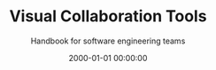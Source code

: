 ---
title: 'Visual Collaboration Tools'
subtitle: 'Handbook for software engineering teams'
description: 'A community book, written by practitioners.'
type: 'book'
website: 'https://leanpub.com/visualcollaborationtools/'
date: 2000-01-01 00:00:00
featured_image: 'https://d2sofvawe08yqg.cloudfront.net/visualcollaborationtools/hero2x?1586521001'
---